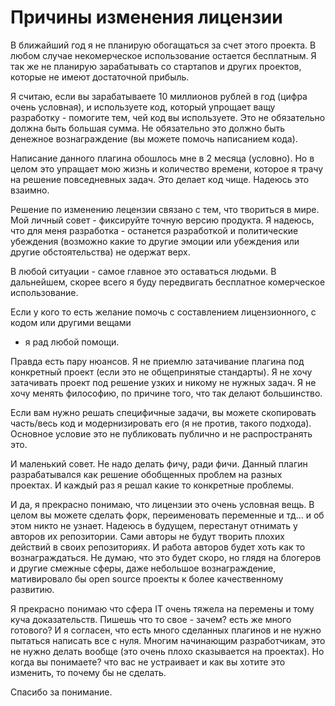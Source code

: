 # Причины изменения лицензии

В ближайший год я не планирую обогащаться за счет этого проекта.
В любом случае некомерческое использование остается бесплатным.
Я так же не планирую зарабатывать со стартапов и других проектов,
которые не имеют достаточной прибыль.

Я считаю, если вы зарабатываете 10 миллионов рублей в год (цифра очень условная),
и используете код, который упрощает ващу разработку - помогите тем, чей код вы используете.
Это не обязательно должна быть большая сумма.
Не обязательно это должно быть денежное вознаграждение (вы можете помочь написанием кода).

Написание данного плагина обошлось мне в 2 месяца (условно). 
Но в целом это упращает мою жизнь и количество времени, которое я трачу на решение повседневных задач.
Это делает код чище. Надеюсь это взаимно.
 
Решение по изменению лецензии связано с тем, что твориться в мире.
Мой личный совет - фиксируйте точную версию продукта.
Я надеюсь, что для меня разработка - останется разработкой и политические убеждения 
(возможно какие то другие эмоции или убеждения или другие обстоятельства) не одержат верх.

В любой ситуации - самое главное это оставаться людьми.
В дальнейшем, скорее всего я буду передвигать бесплатное комерческое использование.

Если у кого то есть желание помочь с составлением лицензионного, с кодом или другими вещами 
- я рад любой помощи.

Правда есть пару нюансов.
Я не приемлю затачивание плагина под конкретный проект (если это не общепринятые стандарты).
Я не хочу затачивать проект под решение узких и никому не нужных задач.
Я не хочу менять философию, по причине того, что так делают большинство.

Если вам нужно решать специфичные задачи, вы можете скопировать часть/весь код и модернизировать его
(я не против, такого подхода). Основное условие это не публиковать публично и не распространять это.

И маленький совет.
Не надо делать фичу, ради фичи.
Данный плагин разрабатывался как решение обобщенных проблем на разных проектах.
И каждый раз я решал какие то конкретные проблемы.

И да, я прекрасно понимаю, что лицензии это очень условная вещь. 
В целом вы можете сделать форк, переименовать переменные и тд... и об этом никто не узнает.
Надеюсь в будущем, перестанут отнимать у авторов их репозитории.
Сами авторы не будут творить плохих действий в своих репозиториях.
И работа авторов будет хоть как то вознаграждаться.
Не думаю, что это будет скоро, но глядя на блогеров и другие смежные сферы,
даже небольшое вознаграждение, мативировало бы open source проекты к более качественному развитию.

Я прекрасно понимаю что сфера IT очень тяжела на перемены и тому куча доказательств.
Пишешь что то свое - зачем? есть же много готового?
И я согласен, что есть много сделанных плагинов и не нужно пытаться написать все с нуля. 
Многим начинающим разработчикам, это не нужно делать вообще (это очень плохо сказывается на проектах).
Но когда вы понимаете? что вас не устраивает и как вы хотите это изменить, то почему бы не сделать.

Спасибо за понимание.
